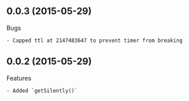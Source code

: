 ## 0.0.3 (2015-05-29)

Bugs

	- Capped ttl at 2147483647 to prevent timer from breaking



## 0.0.2 (2015-05-29)

Features

	- Added `getSilently()`



